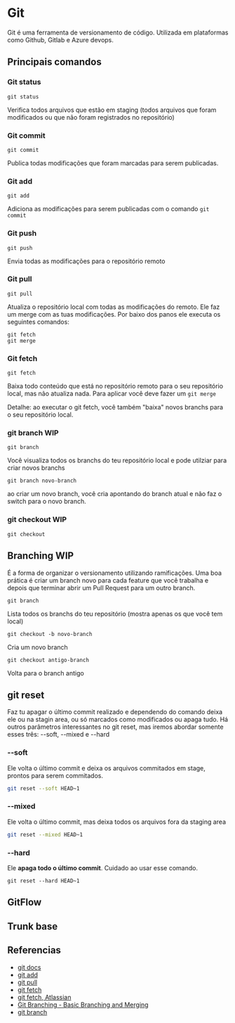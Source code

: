 # Git

Git é uma ferramenta de versionamento de código. Utilizada em plataformas como Github, Gitlab e Azure devops.

## Principais comandos

### Git status

```
git status
```

Verifica todos arquivos que estão em staging (todos arquivos que foram modificados ou que não foram registrados no repositório)

### Git commit

```
git commit
```

Publica todas modificações que foram marcadas para serem publicadas.

### Git add

```
git add
```

Adiciona as modificações para serem publicadas com o comando ```git commit```

### Git push

```
git push
```

Envia todas as modificações para o repositório remoto

### Git pull

```
git pull
```

Atualiza o repositório local com todas as modificações do remoto. Ele faz um merge com as tuas modificações. Por baixo dos panos ele executa os seguintes comandos:

```
git fetch
git merge
```

### Git fetch

```
git fetch
```

Baixa todo conteúdo que está no repositório remoto para o seu repositório local, mas não atualiza nada. Para aplicar você deve fazer um ```git merge```

Detalhe: ao executar o git fetch, você também "baixa" novos branchs para o seu repositório local.


### git branch WIP

```
git branch
```

Você visualiza todos os branchs do teu repositório local e pode utilziar para criar novos branchs

```
git branch novo-branch
```

ao criar um novo branch, você cria apontando do branch atual e não faz o switch para o novo branch.

### git checkout WIP

```
git checkout
```


## Branching WIP

É a forma de organizar o versionamento utilizando ramificações. Uma boa prática é criar um branch novo para cada feature que você trabalha e depois que terminar abrir um Pull Request para um outro branch.

```
git branch
```

Lista todos os branchs do teu repositório (mostra apenas os que você tem local)

```
git checkout -b novo-branch
```

Cria um novo branch

```
git checkout antigo-branch
```

Volta para o branch antigo

## git reset

Faz tu apagar o último commit realizado e dependendo do comando deixa ele ou na stagin area, ou só marcados como modificados ou apaga tudo. Há outros parâmetros interessantes no git reset, mas iremos abordar somente esses três: --soft, --mixed e --hard

### --soft

Ele volta o último commit e deixa os arquivos commitados em stage, prontos para serem commitados.

```bash
git reset --soft HEAD~1
```

### --mixed

Ele volta o último commit, mas deixa todos os arquivos fora da staging area

```bash
git reset --mixed HEAD~1
```

### --hard

Ele **apaga todo o último commit**. Cuidado ao usar esse comando.

```
git reset --hard HEAD~1
```

## GitFlow

## Trunk base

## Referencias

- [git docs](https://git-scm.com/doc)
- [git add](https://git-scm.com/docs/git-add)
- [git pull](https://git-scm.com/docs/git-pull/pt_BR)
- [git fetch](https://git-scm.com/docs/git-fetch)
- [git fetch, Atlassian](https://www.atlassian.com/git/tutorials/syncing/git-fetch#:~:text=The%20git%20fetch%20command%20downloads,else%20has%20been%20working%20on.)
- [Git Branching - Basic Branching and Merging](https://git-scm.com/book/en/v2/Git-Branching-Basic-Branching-and-Merging)
- [git branch](https://git-scm.com/docs/git-branch)
